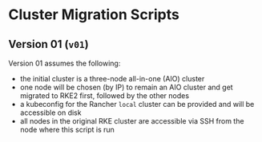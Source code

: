 # Cluster Migration Scripts

## Version 01 (`v01`)

Version 01 assumes the following:
- the initial cluster is a three-node all-in-one (AIO) cluster
- one node will be chosen (by IP) to remain an AIO cluster and get migrated to RKE2 first, followed by the other nodes
- a kubeconfig for the Rancher `local` cluster can be provided and will be accessible on disk
- all nodes in the original RKE cluster are accessible via SSH from the node where this script is run

